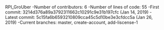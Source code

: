 RPI_GroUber
-Number of contributors: 6
-Number of lines of code: 55
-First commit: 3214d376a89a3792311662c10291c9e31b197cfc (Jan 14, 2019)
-Latest commit: 5c15fa6b6593210809cca45c5d10be3e3cfdcc5a (Jan 26, 2019)
-Current branches: master, create-account, add-liscense-1

